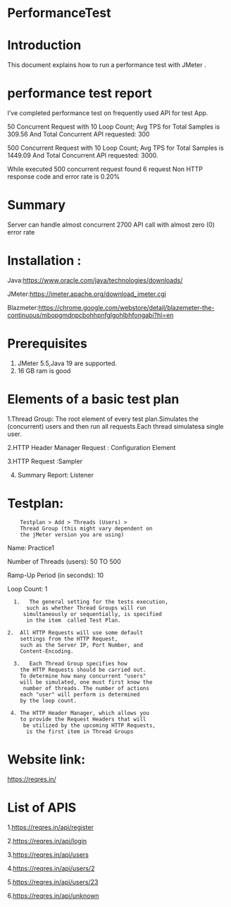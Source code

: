# PerformanceTest

                     
# Introduction
This document explains how to run a performance test with JMeter .                              

# performance test report

I’ve completed performance test on frequently used API for test App.

50 Concurrent Request with 10 Loop Count; Avg TPS for Total Samples is 309.56 And Total Concurrent API requested: 300

500 Concurrent Request with 10 Loop Count; Avg TPS for Total Samples is 1449.09 And Total Concurrent API requested: 3000.

While executed 500 concurrent request found 6 request Non HTTP response code and error rate is 0.20%


# Summary

Server can handle almost concurrent 2700 API call with almost zero (0) error rate


# Installation :   
 Java:https://www.oracle.com/java/technologies/downloads/
      
 JMeter:https://jmeter.apache.org/download_jmeter.cgi                     

Blazmeter:https://chrome.google.com/webstore/detail/blazemeter-the-continuous/mbopgmdnpcbohhpnfglgohlbhfongabi?hl=en

        

# Prerequisites
1.  JMeter 5.5,Java 19 are supported.
2.  16 GB ram is good



# Elements of a basic test plan
                
                
  1.Thread Group: The root element of every test plan.Simulates  the  (concurrent)  users and then run all requests.Each thread simulatesa single user.                   
                       
 2.HTTP Header Manager Request : Configuration Element                     
 
 
 3.HTTP Request :Sampler
                
 4. Summary Report: Listener


# Testplan:
        Testplan > Add > Threads (Users) > 
        Thread Group (this might vary dependent on
        the jMeter version you are using)

Name: Practice1

Number of Threads (users): 50 TO 500

Ramp-Up Period (in seconds): 10

Loop Count: 1

      1.   The general setting for the tests execution, 
          such as whether Thread Groups will run
         simultaneously or sequentially, is specified
          in the item  called Test Plan.

    2.  All HTTP Requests will use some default 
        settings from the HTTP Request, 
        such as the Server IP, Port Number, and 
        Content-Encoding.

      3.   Each Thread Group specifies how
        the HTTP Requests should be carried out.
        To determine how many concurrent "users" 
        will be simulated, one must first know the
         number of threads. The number of actions
        each "user" will perform is determined 
        by the loop count.

     4. The HTTP Header Manager, which allows you 
        to provide the Request Headers that will
         be utilized by the upcoming HTTP Requests,
          is the first item in Thread Groups
# Website link:
https://reqres.in/


# List of APIS
1.https://reqres.in/api/register

2.https://reqres.in/api/login

3.https://reqres.in/api/users

4.https://reqres.in/api/users/2

5.https://reqres.in/api/users/23

6.https://reqres.in/api/unknown

